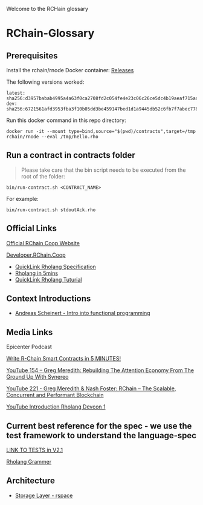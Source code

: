 ﻿Welcome to the RCHain glossary
 

# RChain-Glossary

## Prerequisites

Install the rchain/rnode Docker container: [Releases](https://github.com/rchain/rchain/releases)

The following versions worked:

```
latest: sha256:d3957babab4995a4a63f0ca2708fd2c054fe4e23c06c26ce5dc4b19aeaf715aa
dev: sha256:6721561afd3953fba3f10b05dd3be459147bed1d1a9445db52c6fb7f7abec778
```

Run this docker command in this repo directory:

``` 
docker run -it --mount type=bind,source="$(pwd)/contracts",target=/tmp rchain/rnode --eval /tmp/hello.rho   
```

## Run a contract in contracts folder

> Please take care that the bin script needs to be executed from the root of the folder:


```
bin/run-contract.sh <CONTRACT_NAME>
```

For example:

```
bin/run-contract.sh stdoutAck.rho
```

## Official Links

[Official RChain Coop Website](https://www.rchain.coop/)

[Developer.RChain.Coop](https://developer.rchain.coop/)

* [QuickLink Rholang Specification](https://developer.rchain.coop/rholang-spec-0.2.pdf)
* [Rholang in 5mins](https://www.youtube.com/watch?v=4iN6RZ3EYAg)
* [QuickLink Rholang Tuturial](https://developer.rchain.coop/tutorial)

## Context Introductions

 * [Andreas Scheinert - Intro into functional programming](https://prezi.com/0x70lrux6mza/introduction-functional-programming/)

## Media Links

Epicenter Podcast

[Write R-Chain Smart Contracts in 5 MINUTES!](https://www.youtube.com/watch?v=4iN6RZ3EYAg)

[YouTube 154 – Greg Meredith: Rebuilding The Attention Economy From The Ground Up With Synereo](https://www.youtube.com/watch?v=0jRNSEt-D9A)

[YouTube 221 - Greg Meredith & Nash Foster: RChain – The Scalable, Concurrent and Performant Blockchain](https://www.youtube.com/watch?v=kojlx2ykRsA)

[YouTube Introduction Rholang Devcon 1](https://www.youtube.com/watch?v=7tW1fAWg6s8)

## Current best reference for the spec - we use the test framework to understand the language-spec

[LINK TO TESTS in V2.1](https://github.com/rchain/rchain/tree/master/rholang/examples/linking/v0.2)

[Rholang Grammer](https://github.com/rchain/rchain/blob/master/rholang/src/main/bnfc/rholang_mercury.cf)

## Architecture

  * [Storage Layer - rspace](https://github.com/rchain/rchain/tree/master/rspace)
